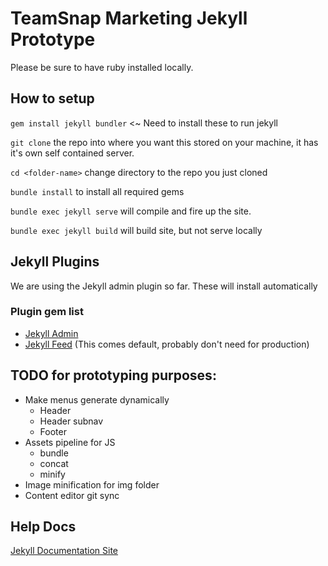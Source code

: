 # TeamSnap Marketing Jekyll Prototype

Please be sure to have ruby installed locally.

## How to setup

`gem install jekyll bundler` <~ Need to install these to run jekyll

`git clone` the repo into where you want this stored on your machine, it has it's own self contained server.

`cd <folder-name>` change directory to the repo you just cloned

`bundle install` to install all required gems

`bundle exec jekyll serve` will compile and fire up the site.

`bundle exec jekyll build` will build site, but not serve locally

## Jekyll Plugins
We are using the Jekyll admin plugin so far. These will install automatically
### Plugin gem list
- [Jekyll Admin](https://github.com/jekyll/jekyll-admin)
- [Jekyll Feed](https://github.com/jekyll/jekyll-feed) (This comes default, probably don't need for production)

## TODO for prototyping purposes:
- Make menus generate dynamically
    - Header
    - Header subnav
    - Footer
- Assets pipeline for JS
    - bundle
    - concat
    - minify
- Image minification for img folder
- Content editor git sync

## Help Docs
[Jekyll Documentation Site](https://jekyllrb.com/docs/)

